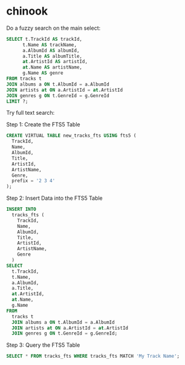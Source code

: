 # chinook

Do a fuzzy search on the main select:

```sql
SELECT t.TrackId AS trackId,
      t.Name AS trackName,
      a.AlbumId AS albumId,
      a.Title AS albumTitle,
      at.ArtistId AS artistId,
      at.Name AS artistName,
      g.Name AS genre
FROM tracks t
JOIN albums a ON t.AlbumId = a.AlbumId
JOIN artists at ON a.ArtistId = at.ArtistId
JOIN genres g ON t.GenreId = g.GenreId
LIMIT ?;
```

Try full text search:

Step 1: Create the FTS5 Table

```sql
CREATE VIRTUAL TABLE new_tracks_fts USING fts5 (
  TrackId,
  Name,
  AlbumId,
  Title,
  ArtistId,
  ArtistName,
  Genre,
  prefix = '2 3 4'
);
```

Step 2: Insert Data into the FTS5 Table

```sql
INSERT INTO
  tracks_fts (
    TrackId,
    Name,
    AlbumId,
    Title,
    ArtistId,
    ArtistName,
    Genre
  )
SELECT
  t.TrackId,
  t.Name,
  a.AlbumId,
  a.Title,
  at.ArtistId,
  at.Name,
  g.Name
FROM
  tracks t
  JOIN albums a ON t.AlbumId = a.AlbumId
  JOIN artists at ON a.ArtistId = at.ArtistId
  JOIN genres g ON t.GenreId = g.GenreId;
```

Step 3: Query the FTS5 Table

```sql
SELECT * FROM tracks_fts WHERE tracks_fts MATCH 'My Track Name';
```

